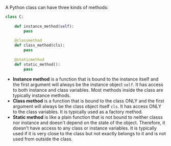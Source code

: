 A Python class can have three kinds of methods:

```python
class C:
    
    def instance_method(self):
        pass
    
    @classmethod
    def class_method(cls):
        pass
    
    @staticmethod
    def static_method():
        pass
```
- **Instance method** is a function that is bound to the instance itself and
  the first argument will always be the instance object `self`. It has access
  to both instance and class variables. Most methods inside the class are
  typically instance methods.
- **Class method** is a function that is bound to the class ONLY and the first
  argument will always be the class object itself `cls`. It has access ONLY to
  the class variables. It is typically used as a factory method.
- **Static method** is like a plain function that is not bound to neither
  classs nor instance and doesn't depend on the state of the object. Therefore,
  it doesn't have access to any class or instance variables. It is typically 
  used if it is very close to the class but not exactly belongs to it and is 
  not used from outside the class.
